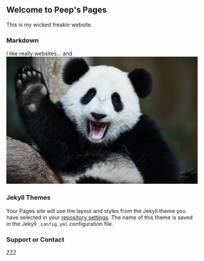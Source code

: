 ## Welcome to Peep's Pages

This is my wicked freakin website.

### Markdown

I like really websites...
and ![Pandas](https://raw.githubusercontent.com/rebekkap/website/master/images/hipeeps.jpg)

### Jekyll Themes

Your Pages site will use the layout and styles from the Jekyll theme you have selected in your [repository settings](https://github.com/rebekkap/website/settings). The name of this theme is saved in the Jekyll `_config.yml` configuration file.

### Support or Contact

ZZZ
